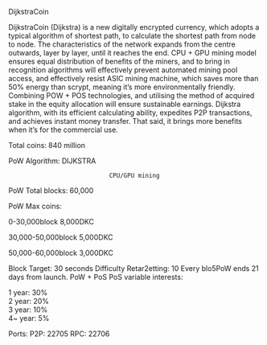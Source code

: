 
DijkstraCoin 

DijkstraCoin (Dijkstra) is a new digitally encrypted currency, which adopts a typical algorithm of shortest path, to calculate the shortest path from node to node. 
The characteristics of the network expands from the centre outwards, layer by layer, until it reaches the end. 
CPU + GPU mining model ensures equal distribution of benefits of the miners, and to bring in recognition algorithms will effectively prevent automated mining pool access, and effectively resist ASIC mining machine, 
which saves more than 50% energy than scrypt, meaning it’s more environmentally friendly.
Combining POW + POS technologies, and utilising the method of acquired stake in the equity allocation will ensure sustainable earnings. 
Dijkstra algorithm, with its efficient calculating ability, expedites P2P transactions, and achieves instant money transfer. That said, it brings more benefits when it’s for the commercial use.

Total coins:                       840 million

PoW Algorithm:                  DIJKSTRA

                                CPU/GPU mining
                                
PoW Total blocks:              60,000

PoW Max coins:    

0-30,000block   8,000DKC

30,000-50,000block   5,000DKC

50,000-60,000block   3,000DKC
                              
Block Target:                     30 seconds
Difficulty Retar2etting:     10  Every blo5PoW ends 21 days from launch.
PoW + PoS
PoS variable interests: 

1 year: 30%  
2 year: 20%  
3 year: 10%  
4~ year: 5%                  


Ports:
P2P:	22705
RPC:	22706
